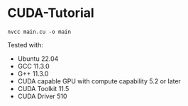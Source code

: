 # CUDA-Tutorial

```
nvcc main.cu -o main
```


Tested with:

* Ubuntu 22.04
* GCC 11.3.0
* G++ 11.3.0
* CUDA capable GPU with compute capability 5.2 or later
* CUDA Toolkit 11.5
* CUDA Driver 510
